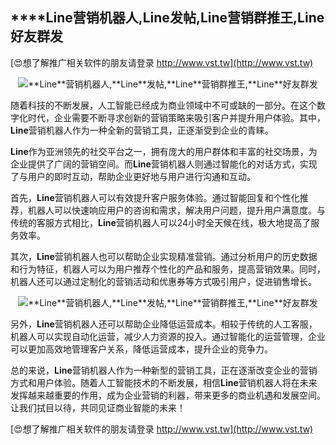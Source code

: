 ## ****Line**营销机器人,**Line**发帖,**Line**营销群推王,**Line**好友群发**

[😍想了解推广相关软件的朋友请登录 http://www.vst.tw](http://www.vst.tw)

 <center><img src="https://vst.tw/MP4/tuiguang/png/1.png" alt="**Line**营销机器人,**Line**发帖,**Line**营销群推王,**Line**好友群发"></center>

随着科技的不断发展，人工智能已经成为商业领域中不可或缺的一部分。在这个数字化时代，企业需要不断寻求创新的营销策略来吸引客户并提升用户体验。其中，**Line**营销机器人作为一种全新的营销工具，正逐渐受到企业的青睐。

**Line**作为亚洲领先的社交平台之一，拥有庞大的用户群体和丰富的社交场景，为企业提供了广阔的营销空间。而**Line**营销机器人则通过智能化的对话方式，实现了与用户的即时互动，帮助企业更好地与用户进行沟通和互动。

首先，**Line**营销机器人可以有效提升客户服务体验。通过智能回复和个性化推荐，机器人可以快速响应用户的咨询和需求，解决用户问题，提升用户满意度。与传统的客服方式相比，**Line**营销机器人可以24小时全天候在线，极大地提高了服务效率。

其次，**Line**营销机器人也可以帮助企业实现精准营销。通过分析用户的历史数据和行为特征，机器人可以为用户推荐个性化的产品和服务，提高营销效果。同时，机器人还可以通过定制化的营销活动和优惠券等方式吸引用户，促进销售增长。

 <center><img src="https://vst.tw/MP4/tuiguang/png/8.png" alt="**Line**营销机器人,**Line**发帖,**Line**营销群推王,**Line**好友群发"></center>

另外，**Line**营销机器人还可以帮助企业降低运营成本。相较于传统的人工客服，机器人可以实现自动化运营，减少人力资源的投入。通过智能化的运营管理，企业可以更加高效地管理客户关系，降低运营成本，提升企业的竞争力。

总的来说，**Line**营销机器人作为一种新型的营销工具，正在逐渐改变企业的营销方式和用户体验。随着人工智能技术的不断发展，相信**Line**营销机器人将在未来发挥越来越重要的作用，成为企业营销的利器，带来更多的商业机遇和发展空间。让我们拭目以待，共同见证商业智能的未来！

[😍想了解推广相关软件的朋友请登录 http://www.vst.tw](http://www.vst.tw)



